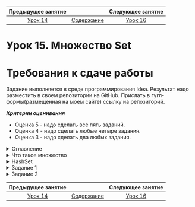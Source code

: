 Предыдущее занятие |         &nbsp;          | Следующее занятие
:----------------:|:-----------------------:|:----------------:
[Урок 14](LESSON14.MD) | [Содержание](README.MD) | [Урок 16](LESSON16.md)

# Урок 15. Множество Set

# Требования к сдаче работы

Задание выполняется в среде программирования Idea. Результат надо разместить в своем репозитории на GitHub.
Прислать в гугл-формы(размещенная на моем сайте) ссылку на репозиторий.

***Критерии оценивания***

* Оценка 5 - надо сделать все пять заданий.
* Оценка 4 - надо сделать любые четыре задания.
* Оценка 3 - надо сделать два любых задания.

<details>
<summary>
Оглавление
</summary>

# Оглавление

1. [Устройство хеш-таблицы. Реализация HashMap](#устройство-хеш-таблицы-реализация-hashmap)
   

</details>

<details>
<summary>Что такое множество</summary>

# Что такое множество

Для решения некоторых задач бывает важно, чтобы в наборе данных не содержалось 
повторяющихся элементов.

Представьте себе рассеянного коллекционера книг, который частенько забывает, 
что у него уже есть какое-то 
издание, и покупает точно такое же ещё раз. Если ему понадобится узнать,
сколько уникальных книг, без дубликатов,
хранится в его библиотеке, то с этим ему поможет особая структура данных, 
которая называется множество, или `Set`.

![img.png](img.png)

В этом уроке мы расскажем, 
как устроены множества, какие проблемы они решают и чем отличаются от списков.


## Что такое множество

**Множество** (анл. _set_) — это коллекция, в которой содержатся неупорядоченные
уникальные элементы. 

Иерархия классов, относящихся к множеству, устроена по принципу, 
похожему на другие коллекции в Java: есть базовый интерфейс `Set` 
и несколько его реализаций — `HashSet`, `LinkedHashSet` и `TreeSet`. 

![img_1.png](img_1.png)

Реализация `HashSet` работает быстрее других и на практике применяется чаще. 
Её возможностей вполне достаточно для решения большинства задач, а в более специфических 
случаях используются другие реализации. Мы подробно расскажем о каждой из них.

Множество очень похоже на список: оно реализует интерфейс `Collection`, 
в нём тоже можно хранить объекты любых типов и выполнять по ним итерацию. 
Но есть и несколько отличий:
* Множество может содержать в себе только уникальные объекты. 
Добавить в него несколько **одинаковых**(Объекты считаются одинаковыми, если вызов метода `equals()` для них возвращает `true`.) элементов не получится.
А вот в список один и тот же объект можно добавить несколько раз: 
он будет сохранён в новой ячейке с новым индексом.
* Элементы, хранящиеся в множестве, не упорядочены. 
Хотя некоторые реализации интерфейса `Set` позволяют задавать порядок объектов, 
в классическом множестве этого нет. Списки же устроены иначе: элементы внутри них упорядочены, 
и у каждого есть свой индекс.

Благодаря этим свойствам множества оказываются очень удобны, когда важно гарантировать, 
что в наборе данных нет дубликатов. При этом упорядоченность этих данных не важна.

Например, номера всех существующих банковских карт удобно хранить в множестве. 
При выпуске новой карты, компьютерная система сгенерирует её номер автоматически, 
а затем проверит, не совпадает ли он с одним из тех, которые уже лежат в множестве. 
Если нет — значит, его можно присвоить новой карте.

![img_2.png](img_2.png)

Перед вами простой алгоритм на основе множества, который гарантирует, что не будет выпущено двух карт с одним и тем же номером.

```java
import java.util.HashSet;
import java.util.Set;

public class Practicum {
    // здесь хранятся номера всех выпущенных карт
    private static Set<String> issuedCards = new HashSet<>();

    public static void main(String[] args) {
        issuedCards.add("3688 2836 2367 0847");
        issuedCards.add("9522 4377 2788 9805");
        issuedCards.add("1278 6724 0988 4714");
        issuedCards.add("9142 7356 9815 9066");
        issuedCards.add("1168 9734 4967 2984");

        String newCard = generateNewCard();

        // проверим, свободен ли этот номер карты
        System.out.println("Номер карты " + newCard + " свободен? " + !issuedCards.contains(newCard));
    }

    public static String generateNewCard() {
        return "9734 3477 3844 3702";
    }
}
```
```
Результат

Номер карты 9734 3477 3844 3702 свободен? true
```

Эту задачу можно решить и с помощью списка. Тогда перед добавлением нового объекта нужно 
проверить методом `contains()`, есть ли он уже в списке или нет. 

Но такое решение более медленное: каждый раз вызов `contains()` будет перебирать все элементы 
в списке. Сложность такого алгоритма — O(n). Если у вас всего десять элементов — 
это не критично. А вот итерация по списку с миллионом объектов сильно замедлит работу программы.

Множество же выполняет эту задачу почти мгновенно, за константное время — O(1). Дело в том, 
что оно хранит данные по тому же принципу, что и хеш-таблицы. 
При добавлении, удалении или поиске данные не перебираются: множество заранее знает,
где находится нужный элемент.

## Основные методы

В интерфейсе `Set` перечислены базовые операции, которые должна выполнять 
каждая из его реализаций.

Многие операции над множествами, списками и хеш-таблицами совпадают. 
Это делает работу со всеми основными коллекциями единообразной и удобной.

### Метод add(E e)

Добавляет новый элемент в множество. Метод возвращает `boolean`: 
если `true` — значит, элемент успешно добавлен; если `false` — значит, 
элемент уже есть в множестве и не может быть добавлен ещё раз.

### addAll(Collection<? extends E> c)

Делает то же, что и `add(E e)`, но позволяет добавить несколько элементов сразу.
Этот метод принимает на вход объект типа `Collection`, что делает его универсальным — 
можно передать как список, так и множество. А затем он возвращает `boolean`. 
Если хотя бы один из элементов был успешно добавлен в множество, вернётся `true`. 
А если все элементы в множестве уже содержатся и после вызова метода `addAll` 
множество никак не изменилось, то вернётся `false`.

Перед вами программа, которая считает размер двух коллекций — списка и множества. 
Результат подсчёта выводится на консоль. Множество заполняется на основе списка,
для этого вызывается метод `addAll()`.

Попробуйте добавить в список новые имена или удалить из него те,
что там есть. Обратите внимание, как при этом меняется результат.

```java
import java.util.ArrayList;
import java.util.HashSet;
import java.util.List;
import java.util.Set;

public class Practicum {
    public static void main(String[] args) {
        List<String> allNames = new ArrayList<>();
        allNames.add("Марья");
        allNames.add("Пётр");
        allNames.add("Светлана");
        allNames.add("Кристина");
        allNames.add("Иван");
        allNames.add("Макс");
        allNames.add("Светлана");
        allNames.add("Иван");

        Set<String> uniqueNames = new HashSet<>();
        uniqueNames.addAll(allNames);

        System.out.println("Количество имён в списке allNames: " + allNames.size());
        System.out.println("Количество имён в множестве uniqueNames: " + uniqueNames.size());
    }
}

```

```
Результат

Количество имён в списке allNames: 8

Количество имён в множестве uniqueNames: 6
```

### Метод contains(Object o)

Поможет выяснить, хранится ли в множестве переданный объект. 
Этот метод возвращает тип `boolean`: `true` — положительный ответ, `false` — отрицательный.

### Метод remove(Object o)

Удаляет объект из множества. Если такого объекта в множестве нет, 
то никаких действий выполнено не будет. Исключения тоже не возникнет, и программа продолжит работу.

В этом коде метод `remove()` вызывается два раза. 
Первый его вызов удалит из множества число 198. Второй вызов, который должен удалить число 
984, ничего не сделает, потому что такого элемента в множестве нет.

```java
import java.util.HashSet;
import java.util.Set;

public class Practicum {
    public static void main(String[] args) {
        Set<Integer> numbers = new HashSet<>();

        numbers.add(178);
        numbers.add(346);
        numbers.add(894);
        numbers.add(973);
        numbers.add(198);
        System.out.println("В множестве numbers " + numbers.size() + " элементов.");

        numbers.remove(198);
        numbers.remove(984);
        System.out.println("Теперь в множестве numbers " + numbers.size() + " элемента.");
    }
}
```

```
Результат

В множестве numbers 5 элементов.

Теперь в множестве numbers 4 элемента.
```

### Метод isEmpty()

Проверяет, есть ли в множестве хотя бы один элемент. 
Если множество пустое — вернётся `true`, иначе — `false`.

Запустите этот код и посмотрите, как меняется результат вызова метода `isEmpty()` 
для пустого и не пустого множества.

```java
import java.util.HashSet;
import java.util.Set;

public class Practicum {
    public static void main(String[] args) {
       Set<String> animals = new HashSet<>();

       System.out.println("Множество animals пустое? " + animals.isEmpty());

       animals.add("Зебра");
       animals.add("Слон");

       System.out.println("Множество animals пустое? " + animals.isEmpty());        
    }
}
```
### Метод size()

Позволяет узнать, сколько элементов хранится в множестве в данный момент. 
Метод возвращает число типа `int`.

Запустите этот код и посмотрите, что возвращает метод `size()` до добавления блюд, 
и что возвращает после их добавления. Можете добавить ещё больше блюд в множество `food`, 
и вы увидите что метод `size()` теперь возвращает другое значение.

```java
import java.util.HashSet;
import java.util.Set;

public class Practicum {
    public static void main(String[] args) {
       Set<String> food = new HashSet<>();

       System.out.println("В множестве food " + food.size() + " элементов");

       food.add("Паста");
       food.add("Пицца");

       System.out.println("В множестве food " + food.size() + " элемента");
    }
}
```

Ещё одна ситуация, когда множества очень удобны, — подсчёт статистики.
В примере ниже рассчитывается статистика посещаемости сайта. 

```java
import java.util.ArrayList;
import java.util.HashSet;
import java.util.List;
import java.util.Set;

public class Practicum {
    public static void main(String[] args) {
        // список пользователей (логинов) которые посещали сайт за сегодняшний день
        List<String> siteVisitsList = new ArrayList<>();

        // посещения идут в хронологическом порядке
        // (некоторые логины появляются несколько раз,
        // это значит, что пользователь посещал сайт несколько раз в разное время)
        siteVisitsList.add("legioner");
        siteVisitsList.add("hanna7");
        siteVisitsList.add("lono_sun");
        siteVisitsList.add("hurocan");
        siteVisitsList.add("indie_woker");
        siteVisitsList.add("sonya2035");
        siteVisitsList.add("lono_sun");
        siteVisitsList.add("legioner");
        siteVisitsList.add("hanna7");
        siteVisitsList.add("futur100");
        siteVisitsList.add("legioner");

        // выведем статистику посещения сайта на консоль
        System.out.println("Все визиты: " + siteVisitsList);
        System.out.println("Всего визитов: " + siteVisitsList.size() + System.lineSeparator());

        // превратим список в множество — вызовем конструктор HashSet
        // и передадим в него список, который создали ранее
        Set<String> siteVisitsSet = new HashSet<>(siteVisitsList);

        // выведем статистику уникальных посещений сайта на консоль
        System.out.println("Уникальные визиты: " + siteVisitsSet);
        System.out.println("Всего уникальных визитов: " + siteVisitsSet.size());

        // проверим, заходили ли на сайт сегодня конкретные пользователи
        System.out.println("Заходил ли пользователь 'futur100' сегодня на сайт? Ответ: " + siteVisitsSet.contains("futur100"));
        System.out.println("Заходил ли пользователь 'lucky_kitten' сегодня на сайт? Ответ: " + siteVisitsSet.contains("lucky_kitten"));
    }
}
```

</details>

<details>

<summary>HashSet</summary>
</details>

<details>

<summary>Задание 1</summary>

# Задание 1

Запустите этот код. Вы увидите, что в консоли выводится вопрос `Есть ли в множестве Москва?`.
Измените код таким образом, 
чтобы на следующей строчке в консоли, сразу после вопроса, выводилось true.

```java
import java.util.HashSet;
import java.util.Set;

public class Practicum {
    public static void main(String[] args) {
        Set<String> cities = new HashSet<>();
        cities.add("Москва");

        System.out.println("Есть ли в множестве Москва?");
        System.out.println(...);
    }
}
```

## Подсказка

Добавьте во второй вызов метода println такой код: cities.contains("Москва").

## Ожидаемый результат

```
Результат

Есть ли в множестве Москва?

true
```


</details>

<details>

<summary>Задание 2</summary>

# Задание 2

Работа у программистов весьма разнообразна, и сегодня ваш новый проект — приложение для ведения списка покупок! 
Часть кода уже написана, вам нужно дописать недостающие части. 

В переменной `allPurchases` хранятся все покупки, которые семья сделала за последний месяц. 
Некоторые товары были приобретены несколько раз. Вам нужно выявить уникальные товары, 
которые покупала семья. Для этого реализуйте 
метод `findUniquePurchases(List<String> allPurchases)` и допишите недостающие части кода. 
Также посчитайте, сколько уникальных товаров приобретено за последний месяц, и выведите эту информацию на консоль.

```java
import java.util.List;
import java.util.Set;

class Practicum {
    private static List<String> allPurchases = List.of(
        "яблоки",
        "молоко",
        "колбаса",
        "огурцы",
        "сок",
        "хлеб",
        "виноград",
        "молоко",
        "йогурт",
        "хлеб",
        "пельмени"
    );    

    public static void main(String[] args) {
        // переменная uniquePurchases должна содержать множество уникальных товаров
        ... uniquePurchases = ...

        // допишите вывод количества уникальных товаров
        System.out.println( "За месяц было куплено " + ... + " уникальных товаров.");
    }
  
    // реализуйте этот метод
    public static ... findUniquePurchases(List<String> allPurchases) {
        ...
    }
}
```

## Подсказка

* Для переменной `uniquePurchases` лучше всего подойдёт тип данных `Set<String>`.
* У множества есть метод `size()`, он поможет посчитать количество уникальных товаров.
* В методе `findUniquePurchases` создайте новое множество типа `HashSet` на основе 
входного списка `allPurchases`.
* `HashSet` находится в пакете `java.util.HashSet`. Не забудьте сделать импорт.

## Ожидаемый результат

![img_6.png](L14/img_6.png)

</details>


Предыдущее занятие |         &nbsp;          | Следующее занятие
:----------------:|:-----------------------:|:----------------:
[Урок 14](LESSON14.MD) | [Содержание](README.MD) | [Урок 16](LESSON16.MD)